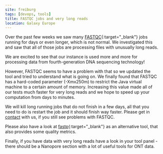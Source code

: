 ```yaml
---
site: freiburg
tags: [devops, tools]
title: FASTQC jobs and very long reads
location: Galaxy Europe
---
```


Over the past few weeks we saw many [FASTQC](https://usegalaxy.eu/root?tool_id=toolshed.g2.bx.psu.edu/repos/devteam/fastqc/fastqc/0.72){:target="_blank"} jobs running for days or even longer, which is not normal.
We investigated this and saw that all of those jobs are processing files with unusually long reads.

We are excited to see that our instance is used more and more for processing data from fourth-generation DNA sequencing technology!

However, FASTQC seems to have a problem with that so we updated the tool and tried to understand what is going on.
We finally found that FASTQC has a hard-coded parameter (-Xmx250m) to restrict the Java virtual machine to a certain amount of memory.
Increasing this value made all of our tests much faster for very long reads and we hope to speed up your computation from days to minutes.

We will kill long running jobs that do not finish in a few days, all that you need to do is restart the job and it should finish way faster.
Please get in [contact](mailto:contact@usegalaxy.eu) with us, if you still see problems with FASTQC.

Please also have a look at [fastp](https://usegalaxy.eu/root?tool_id=toolshed.g2.bx.psu.edu/repos/iuc/fastp/fastp/){:target="_blank"} as an alternative tool, that also provides some quality metrics.

Finally, if you have data with very long reads have a look in your tool panel - there should be a Nanopore section with a lot of useful tools for ONT data.
